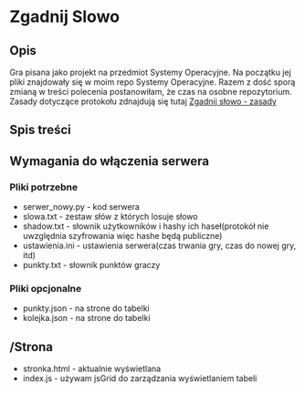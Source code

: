 # Zgadnij Slowo

## Opis
Gra pisana jako projekt na przedmiot Systemy Operacyjne. Na początku jej pliki znajdowały się w moim repo Systemy Operacyjne. Razem z dość sporą zmianą w treści polecenia postanowiłam, że czas na osobne repozytorium. Zasady dotyczące protokołu zdnajdują się tutaj [Zgadnij słowo - zasady](https://docs.google.com/document/d/1-8pCYH72MZ9gG4ABTg2KkhmAc4gaL6aznOohr4Zht9c)

## Spis treści

## Wymagania do włączenia serwera
### Pliki potrzebne
 - serwer_nowy.py - kod serwera
 - slowa.txt - zestaw słów z których losuje słowo
 - shadow.txt - słownik użytkowników i hashy ich haseł(protokół nie uwzględnia szyfrowania więc hashe będą publiczne)
 - ustawienia.ini - ustawienia serwera(czas trwania gry, czas do nowej gry, itd)
 - punkty.txt - słownik punktów graczy
### Pliki opcjonalne
 - punkty.json - na strone do tabelki
 - kolejka.json - na strone do tabelki
## /Strona
 - stronka.html - aktualnie wyświetlana
 - index.js - używam jsGrid do zarządzania wyświetlaniem tabeli
